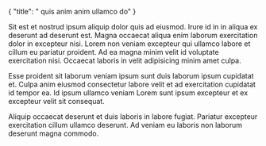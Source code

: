 {
  "title": " quis anim anim ullamco do"
}

Sit est et nostrud ipsum aliquip dolor quis ad eiusmod. Irure id in in aliqua ex deserunt ad deserunt est. Magna occaecat aliqua enim laborum exercitation dolor in excepteur nisi. Lorem non veniam excepteur qui ullamco labore et cillum eu pariatur proident. Ad ea magna minim velit id voluptate exercitation nisi. Occaecat laboris in velit adipisicing minim amet culpa.

Esse proident sit laborum veniam ipsum sunt duis laborum ipsum cupidatat et. Culpa anim eiusmod consectetur labore velit et ad exercitation cupidatat id tempor ea. Id ipsum ullamco veniam Lorem sunt ipsum excepteur et ex excepteur velit sit consequat.

Aliquip occaecat deserunt et duis laboris in labore fugiat. Pariatur excepteur exercitation cillum ullamco deserunt. Ad veniam eu laboris non laborum deserunt magna commodo.